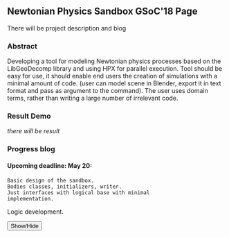 ## Newtonian Physics Sandbox GSoC'18 Page

There will be project description and blog

### Abstract
Developing a tool for modeling Newtonian physics processes based
on the LibGeoDecomp library and using HPX for parallel execution.
Tool should be easy for use, it should enable end users the 
creation of simulations with a minimal amount of code. (user can
model scene in Blender, export it in text format and pass as 
argument to the command). The user uses domain terms, rather than 
writing a large number of irrelevant code.

### Result Demo
 _there will be result_

### Progress blog

#### Upcoming deadline: May 20:
```
Basic design of the sandbox. 
Bodies classes, initializers, writer. 
Just interfaces with logical base with minimal 
implementation.
```

Logic development. 


<script type="text/javascript">
function showSpoiler(obj)
    {
    var inner = obj.parentNode.getElementsByTagName("div")[0];
    if (inner.style.display == "none")
        inner.style.display = "";
    else
        inner.style.display = "none";
    }
    </script>
<div class="spoiler">
    <input type="button" onclick="showSpoiler(this);" value="Show/Hide" />
    <div class="inner" style="display:none;">
    This is a spoiler!
    </div>
